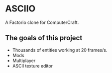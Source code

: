 # ASCIIO

A Factorio clone for ComputerCraft.

## The goals of this project
* Thousands of entities working at 20 frames/s.
* Mods
* Multiplayer
* ASCII texture editor